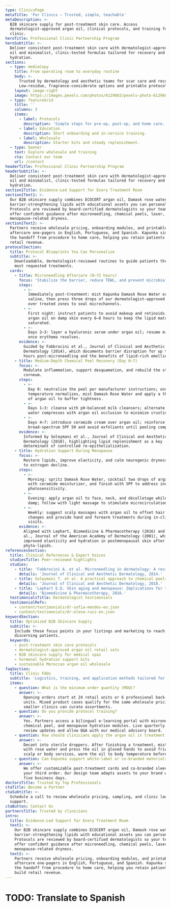```yaml
---
type: ClinicsPage
metaTitle: 'For Clinics — Trusted, simple, teachable'
metaDescription: >-
  B2B skincare supply for post-treatment skin care. Access
  dermatologist-approved argan oil, clinical protocols, and training for your
  clinic.
heroTitle: Professional Clinic Partnership Program
heroSubtitle: >-
  Deliver consistent post-treatment skin care with dermatologist-approved argan
  oil and minimalist, clinic-tested formulas tailored for recovery and hormonal
  hydration.
sections:
  - type: mediaCopy
    title: From operating room to everyday routine
    body: >-
      Trusted by dermatology and aesthetic teams for scar care and recovery.
      Low-residue, fragrance-considerate options and printable protocols.
    layout: image-right
    image: https://images.pexels.com/photos/6129683/pexels-photo-6129683.jpeg?auto=compress&cs=tinysrgb&w=1920
  - type: featureGrid
    title: ''
    columns: 3
    items:
      - label: Protocols
        description: 'Simple steps for pre-op, post-op, and home care.'
      - label: Education
        description: Short onboarding and in-service training.
      - label: Wholesale
        description: Starter kits and steady replenishment.
  - type: banner
    text: Explore wholesale and training
    cta: Contact our team
    url: /contact
headerTitle: Professional Clinic Partnership Program
headerSubtitle: >-
  Deliver consistent post-treatment skin care with dermatologist-approved argan
  oil and minimalist, clinic-tested formulas tailored for recovery and hormonal
  hydration.
section1Title: Evidence-Led Support for Every Treatment Room
section1Text1: >-
  Our B2B skincare supply combines ECOCERT argan oil, Damask rose water, and
  barrier-strengthening lipids with educational assets you can personalize.
  Protocols are reviewed by board-certified dermatologists so your team can
  offer confident guidance after microneedling, chemical peels, laser, or
  menopause-related dryness.
section1Text2: >-
  Partners receive wholesale pricing, onboarding modules, and printable
  aftercare one-pagers in English, Portuguese, and Spanish. Kapunka simplifies
  the handoff from procedure to home care, helping you retain patients and build
  retail revenue.
protocolSection:
  title: Protocol Blueprints You Can Personalize
  subtitle: >-
    Downloadable, dermatologist-reviewed routines to guide patients through the
    most requested treatments.
  cards:
    - title: Microneedling Aftercare (0–72 hours)
      focus: 'Stabilize the barrier, reduce TEWL, and prevent microbial contamination.'
      steps:
        - >-
          Immediately post-treatment: mist Kapunka Damask Rose Water or sterile
          saline, then press three drops of our dermatologist-approved argan oil
          over treated zones to seal microchannels.
        - >-
          First night: instruct patients to avoid makeup and retinoids; reapply
          argan oil on damp skin every 6–8 hours to keep the lipid matrix
          saturated.
        - >-
          Days 2–3: layer a hyaluronic serum under argan oil; resume mineral SPF
          once erythema resolves.
      evidence: >-
        Guided by Fabbrocini et al., Journal of Clinical and Aesthetic
        Dermatology (2014), which documents barrier disruption for up to 48
        hours post-microneedling and the benefits of lipid-rich emollients.
    - title: Medium-Depth Chemical Peel Recovery (Day 0–7)
      focus: >-
        Modulate inflammation, support desquamation, and rebuild the stratum
        corneum.
      steps:
        - >-
          Day 0: neutralize the peel per manufacturer instructions; once skin
          temperature normalizes, mist Damask Rose Water and apply a thin veil
          of argan oil to buffer tightness.
        - >-
          Days 1–3: cleanse with pH-balanced milk cleansers; alternate rose
          water compresses with argan oil occlusion to minimize crusting.
        - >-
          Days 4–7: introduce ceramide cream over argan oil; reinforce
          broad-spectrum SPF 50 and avoid exfoliants until peeling completes.
      evidence: >-
        Informed by Soleymani et al., Journal of Clinical and Aesthetic
        Dermatology (2018), highlighting lipid replenishment as a key
        determinant of controlled re-epithelialization.
    - title: Hydration Support During Menopause
      focus: >-
        Restore lipids, improve elasticity, and calm neurogenic dryness linked
        to estrogen decline.
      steps:
        - >-
          Morning: spritz Damask Rose Water, cocktail two drops of argan oil
          with ceramide moisturizer, and finish with SPF to address increased
          photosensitivity.
        - >-
          Evening: apply argan oil to face, neck, and décolletage while skin is
          damp; follow with light massage to stimulate microcirculation.
        - >-
          Weekly: suggest scalp massages with argan oil to offset hair density
          changes and provide hand and forearm treatments during in-clinic
          visits.
      evidence: >-
        Aligned with Lephart, Biomedicine & Pharmacotherapy (2016) and Sator et
        al., Journal of the American Academy of Dermatology (2001), which report
        improved elasticity and hydration in postmenopausal skin after topical
        phyto-lipids.
referencesSection:
  title: Clinical References & Expert Voices
  studiesTitle: Peer-reviewed highlights
  studies:
    - title: 'Fabbrocini A. et al. Microneedling in dermatology: A review.'
      details: 'Journal of Clinical and Aesthetic Dermatology, 2014.'
    - title: Soleymani T. et al. A practical approach to chemical peels.
      details: 'Journal of Clinical and Aesthetic Dermatology, 2018.'
    - title: 'Lephart E.D. Skin aging and menopause: Implications for treatment.'
      details: 'Biomedicine & Pharmacotherapy, 2016.'
  testimonialsTitle: Dermatologist testimonials
  testimonialRefs:
    - content/testimonials/dr-sofia-mendes-en.json
    - content/testimonials/dr-elena-ruiz-en.json
keywordSection:
  title: Optimized B2B Skincare Supply
  subtitle: >-
    Include these focus points in your listings and marketing to reach
    discerning patients.
  keywords:
    - post-treatment skin care protocols
    - dermatologist-approved argan oil retail sets
    - B2B skincare supply for medical spas
    - hormonal hydration support kits
    - sustainable Moroccan argan oil wholesale
faqSection:
  title: Clinic FAQs
  subtitle: 'Logistics, training, and application methods tailored for your team.'
  items:
    - question: What is the minimum order quantity (MOQ)?
      answer: >-
        Opening orders start at 24 retail units or 6 professional back-bar
        units. Mixed product cases qualify for the same wholesale pricing so
        smaller clinics can curate assortments.
    - question: Do you provide protocol training?
      answer: >-
        Yes. Partners access a bilingual e-learning portal with microneedling,
        chemical peel, and menopause hydration modules. Live quarterly webinars
        review updates and allow Q&A with our medical advisory board.
    - question: How should clinicians apply the argan oil in treatment rooms?
      answer: >-
        Decant into sterile droppers. After finishing a treatment, mist the skin
        with rose water and press the oil in gloved hands to avoid friction. For
        scalp or body services, warm the oil to body temperature before massage.
    - question: Can Kapunka support white-label or co-branded materials?
      answer: >-
        We offer customizable post-treatment cards and co-branded sleeves after
        your third order. Our design team adapts assets to your brand within
        five business days.
doctorsTitle: Trusted by Top Professionals
ctaTitle: Become a Partner
ctaSubtitle: >-
  Schedule a call to review wholesale pricing, sampling, and clinic launch
  support.
ctaButton: Contact Us
partnersTitle: Trusted by clinicians
intro:
  title: Evidence-Led Support for Every Treatment Room
  text1: >-
    Our B2B skincare supply combines ECOCERT argan oil, Damask rose water, and
    barrier-strengthening lipids with educational assets you can personalize.
    Protocols are reviewed by board-certified dermatologists so your team can
    offer confident guidance after microneedling, chemical peels, laser, or
    menopause-related dryness.
  text2: >-
    Partners receive wholesale pricing, onboarding modules, and printable
    aftercare one-pagers in English, Portuguese, and Spanish. Kapunka simplifies
    the handoff from procedure to home care, helping you retain patients and
    build retail revenue.
---
```


# TODO: Translate to Spanish
